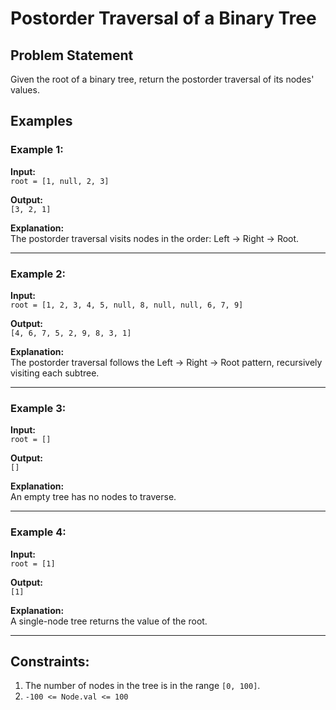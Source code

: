 # Postorder Traversal of a Binary Tree

## Problem Statement

Given the root of a binary tree, return the postorder traversal of its nodes' values.

## Examples

### Example 1:
**Input:**  
`root = [1, null, 2, 3]`  

**Output:**  
`[3, 2, 1]`  

**Explanation:**  
The postorder traversal visits nodes in the order: Left → Right → Root.

---

### Example 2:
**Input:**  
`root = [1, 2, 3, 4, 5, null, 8, null, null, 6, 7, 9]`  

**Output:**  
`[4, 6, 7, 5, 2, 9, 8, 3, 1]`  

**Explanation:**  
The postorder traversal follows the Left → Right → Root pattern, recursively visiting each subtree.

---

### Example 3:
**Input:**  
`root = []`  

**Output:**  
`[]`  

**Explanation:**  
An empty tree has no nodes to traverse.

---

### Example 4:
**Input:**  
`root = [1]`  

**Output:**  
`[1]`  

**Explanation:**  
A single-node tree returns the value of the root.

---

## Constraints:
1. The number of nodes in the tree is in the range `[0, 100]`.
2. `-100 <= Node.val <= 100`

